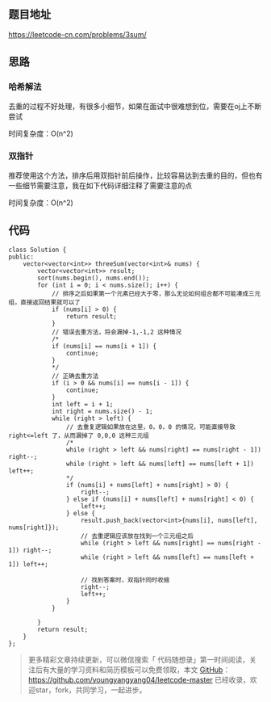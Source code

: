 ## 题目地址 
https://leetcode-cn.com/problems/3sum/

## 思路 

### 哈希解法

去重的过程不好处理，有很多小细节，如果在面试中很难想到位，需要在oj上不断尝试

时间复杂度：O(n^2)

### 双指针

推荐使用这个方法，排序后用双指针前后操作，比较容易达到去重的目的，但也有一些细节需要注意，我在如下代码详细注释了需要注意的点 

时间复杂度：O(n^2)

## 代码

```
class Solution {
public:
    vector<vector<int>> threeSum(vector<int>& nums) {
        vector<vector<int>> result;
        sort(nums.begin(), nums.end());
        for (int i = 0; i < nums.size(); i++) {
            // 排序之后如果第一个元素已经大于零，那么无论如何组合都不可能凑成三元组，直接返回结果就可以了
            if (nums[i] > 0) {
                return result;
            }
            // 错误去重方法，将会漏掉-1,-1,2 这种情况
            /*
            if (nums[i] == nums[i + 1]) {
                continue;
            }
            */
            // 正确去重方法
            if (i > 0 && nums[i] == nums[i - 1]) {
                continue;
            }
            int left = i + 1;
            int right = nums.size() - 1;
            while (right > left) {
                // 去重复逻辑如果放在这里，0，0，0 的情况，可能直接导致 right<=left 了，从而漏掉了 0,0,0 这种三元组
                /*
                while (right > left && nums[right] == nums[right - 1]) right--;
                while (right > left && nums[left] == nums[left + 1]) left++;
                */
                if (nums[i] + nums[left] + nums[right] > 0) {
                    right--;
                } else if (nums[i] + nums[left] + nums[right] < 0) {
                    left++;
                } else {
                    result.push_back(vector<int>{nums[i], nums[left], nums[right]});
                    // 去重逻辑应该放在找到一个三元组之后
                    while (right > left && nums[right] == nums[right - 1]) right--;
                    while (right > left && nums[left] == nums[left + 1]) left++;

                    // 找到答案时，双指针同时收缩
                    right--;
                    left++;
                }
            }

        }
        return result;
    }
};
```

> 更多精彩文章持续更新，可以微信搜索「 代码随想录」第一时间阅读，关注后有大量的学习资料和简历模板可以免费领取，本文  [GitHub](https://github.com/youngyangyang04/leetcode-master )：https://github.com/youngyangyang04/leetcode-master 已经收录，欢迎star，fork，共同学习，一起进步。
